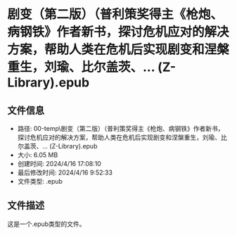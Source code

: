 ﻿# 剧变（第二版）（普利策奖得主《枪炮、病钢铁》作者新书，探讨危机应对的解决方案，帮助人类在危机后实现剧变和涅槃重生，刘瑜、比尔盖茨、... (Z-Library).epub

## 文件信息
- 路径: 00-temp\剧变（第二版）（普利策奖得主《枪炮、病钢铁》作者新书，探讨危机应对的解决方案，帮助人类在危机后实现剧变和涅槃重生，刘瑜、比尔盖茨、... (Z-Library).epub
- 大小: 6.05 MB
- 创建时间: 2024/4/16 17:08:10
- 最后修改时间: 2024/4/16 9:52:33
- 文件类型: .epub

## 文件描述
这是一个.epub类型的文件。

